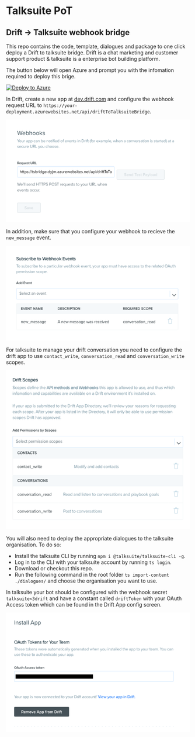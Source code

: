 # Talksuite PoT
## Drift -> Talksuite webhook bridge

This repo contains the code, template, dialogues and package to one click deploy a Drift to talksuite bridge. Drift is a chat marketing and customer support product & talksuite is a enterprise bot building platform.

The button below will open Azure and prompt you with the infomation required to deploy this brige.

[![Deploy to Azure](https://azuredeploy.net/deploybutton.png)](https://portal.azure.com/#create/Microsoft.Template/uri/https%3A%2F%2Fraw.githubusercontent.com%2Fstrangecyan%2Ftalksuite-proof-of-tech%2Fmaster%2Ftemplates%2Ftemplate.json)

In Drift, create a new app at [dev.drift.com](dev.drift.com) and configure the webhook request URL to `https://your-deployment.azurewebsites.net/api/driftToTalksuiteBridge`.

![](./readme-assets/webhooks.png)

In addition, make sure that you configure your webhook to recieve the `new_message` event.

![](./readme-assets/events.png)

For talksuite to manage your drift conversation you need to configure the drift app to use `contact_write`, `conversation_read` and `conversation_write` scopes.

![](./readme-assets/scopes.png)

You will also need to deploy the appropriate dialogues to the talksuite organisation. To do so:
* Install the talksuite CLI by running `npm i @talksuite/talksuite-cli -g`.
* Log in to the CLI with your talksuite account by running `ts login`.
* Download or checkout this repo.
* Run the following command in the root folder `ts import-content ./dialogues/` and choose the organisation you want to use.

In talksuite your bot should be configured with the webhook secret `talksuite<3drift` and have a constant called `driftToken` with your OAuth Access token which can be found in the Drift App config screen.

![](./readme-assets/token.png)